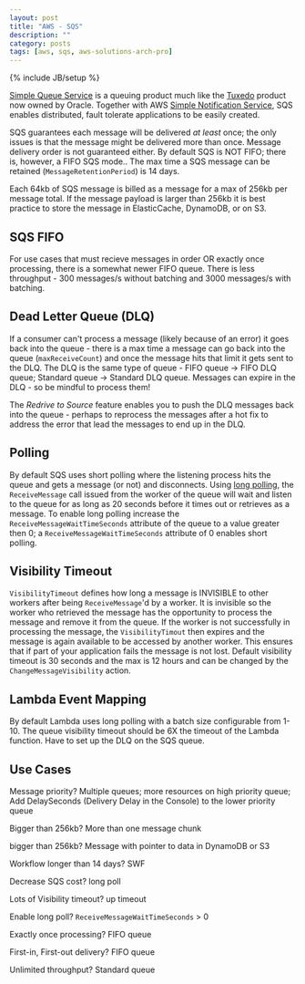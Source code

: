 ```yaml
---
layout: post
title: "AWS - SQS"
description: ""
category: posts
tags: [aws, sqs, aws-solutions-arch-pro]
---
```

{% include JB/setup %}

[Simple Queue Service](https://aws.amazon.com/sqs/) is a queuing product much like the [Tuxedo](http://www.oracle.com/us/products/middleware/cloud-app-foundation/tuxedo/message-queue/overview/index.html) product now owned by Oracle. Together with AWS [Simple Notification Service](http://aws.amazon.com/sns/), SQS enables distributed, fault tolerate applications to be easily created. 

SQS guarantees each message will be delivered *at least* once; the only issues is that the message might be delivered more than once. Message delivery order is not guaranteed either. By default SQS is NOT FIFO; there is, however, a FIFO SQS mode.. The max time a SQS message can be retained (`MessageRetentionPeriod`) is 14 days.

Each 64kb of SQS message is billed as a message for a max of 256kb per message total. If the message payload is larger than 256kb it is best practice to store the message in ElasticCache, DynamoDB, or on S3.

## SQS FIFO
For use cases that must recieve messages in order OR exactly once processing, there is a somewhat newer FIFO queue. There is less throughput - 300 messages/s without batching and 3000 messages/s with batching.

## Dead Letter Queue (DLQ)
If a consumer can't process a message (likely because of an error) it goes back into the queue - there is a max time a message can go back into the queue (`maxReceiveCount`) and once the message hits that limit it gets sent to the DLQ. The DLQ is the same type of queue - FIFO queue -> FIFO DLQ queue; Standard queue -> Standard DLQ queue. Messages can expire in the DLQ - so be mindful to process them!

The _Redrive to Source_ feature enables you to push the DLQ messages back into the queue - perhaps to reprocess the messages after a hot fix to address the error that lead the messages to end up in the DLQ.

## Polling
By default SQS uses short polling where the listening process hits the queue and gets a message (or not) and disconnects. Using [long polling](http://docs.aws.amazon.com/AWSSimpleQueueService/latest/SQSDeveloperGuide/sqs-long-polling.html), the `ReceiveMessage` call issued from the worker of the queue will wait and listen to the queue for as long as 20 seconds before it times out or retrieves as a message. To enable long polling increase the `ReceiveMessageWaitTimeSeconds` attribute of the queue to a value greater then 0; a `ReceiveMessageWaitTimeSeconds` attribute of 0 enables short polling.

## Visibility Timeout
`VisibilityTimeout` defines how long a message is INVISIBLE to other workers after being `ReceiveMessage`'d by a worker. It is invisible so the worker who retrieved the message has the opportunity to process the message and remove it from the queue. If the worker is not successfully in processing the message, the `VisibilityTimout` then expires and the message is again available to be accessed by another worker. This ensures that if part of your application fails the message is not lost. Default visibility timeout is 30 seconds and the max is 12 hours and can be changed by the `ChangeMessageVisibility` action.

## Lambda Event Mapping
By default Lambda uses long polling with a batch size configurable from 1-10. The queue visibility timeout should be 6X the timeout of the Lambda function. Have to set up the DLQ on the SQS queue. 

## Use Cases
Message priority? Multiple queues; more resources on high priority queue; Add DelaySeconds (Delivery Delay in the Console) to the lower priority queue

Bigger than 256kb? More than one message chunk

bigger than 256kb? Message with pointer to data in DynamoDB or S3

Workflow longer than 14 days? SWF

Decrease SQS cost? long poll

Lots of Visibility timeout? up timeout

Enable long poll? `ReceiveMessageWaitTimeSeconds` > 0 

Exactly once processing? FIFO queue

First-in, First-out delivery? FIFO queue

Unlimited throughput? Standard queue

